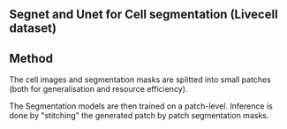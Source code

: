 ## Segnet and Unet for Cell segmentation (Livecell dataset)

## Method
The cell images and segmentation masks are splitted into small patches (both for generalisation and resource efficiency).

The Segmentation models are then trained on a patch-level. Inference is done by "stitching" the generated patch by patch segmentation masks.

